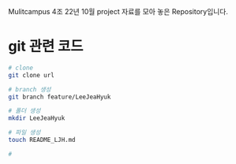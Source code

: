 Mulitcampus 4조 22년 10월 project 자료를 모아 놓은 Repository입니다.

# git 관련 코드

```bash
# clone
git clone url

# branch 생성
git branch feature/LeeJeaHyuk

# 폴더 생성
mkdir LeeJeaHyuk

# 파일 생성
touch README_LJH.md

# 



```

